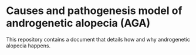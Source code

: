 # Causes and pathogenesis model of androgenetic alopecia (AGA)

This repository contains a document that details how and why androgenetic alopecia happens.

